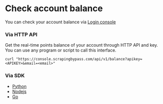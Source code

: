 # Check account balance

You can check your account balance via [Login console](https://console.scrapingbypass.com/#/api/)

### Via HTTP API

Get the real-time points balance of your account through HTTP API and key. You can use any program or script to call this interface.

```shell
curl "https://console.scrapingbypass.com/api/v1/balance?apikey=<APIKEY>&email=<email>"
```

### Via SDK

* [Python](/us-en/python_sdk?id=check-balance)
* [Nodejs](/us-en/nodejs_sdk?id=check-balance)
* [Go](/us-en/golang_sdk?id=check-balance)
